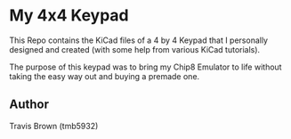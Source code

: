 # My 4x4 Keypad
This Repo contains the KiCad files of a 4 by 4 Keypad that I personally designed and created (with some help from various KiCad tutorials).

The purpose of this keypad was to bring my Chip8 Emulator to life without taking the easy way out and buying a premade one.

## Author
Travis Brown (tmb5932)

